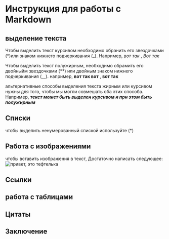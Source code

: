 # Инструкция для работы с Markdown

## выделение текста

Чтобы выделить текст курсивом необходимо обранить его звездочками (*)или знаком нижнего подчеркивания (_).  Например, *вот так* , _Вот так_

Чтобы выделить текст полужирным, необходимо обрамить его двойныйм звездочками (**) или двойным знаком нижнего подчеркивания (__). например, **вот так вот** , __вот так__

альтернативные способы выделения текста жирным или курсивом нужны для того, чтобы мы могли совмешать оба этих способа. Например,  _**текст может быть выделен курсивом и при этом быть полужирным**_

## Списки
чтобы выделить ненумерованный спиской используйте (*)
##  Работа с изображениями
чтобы вставить изображения в текст, Достаточно написать следующее: ![привет, это тефтелька](ссс.png)
## Ссылки

## работа с таблицами

## Цитаты


## Заключение
